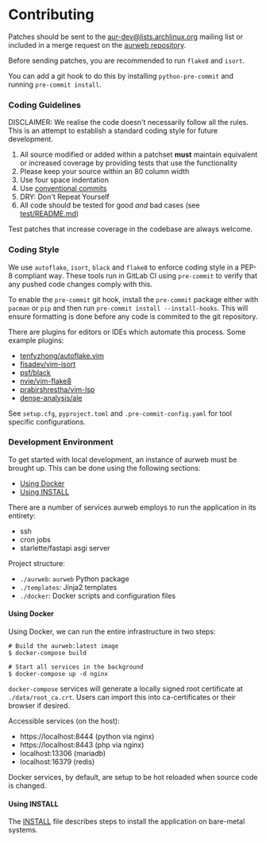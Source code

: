 # Contributing

Patches should be sent to the [aur-dev@lists.archlinux.org][1] mailing list
or included in a merge request on the [aurweb repository][2].

Before sending patches, you are recommended to run `flake8` and `isort`.

You can add a git hook to do this by installing `python-pre-commit` and running
`pre-commit install`.

[1]: https://lists.archlinux.org/mailman3/lists/aur-dev.lists.archlinux.org/
[2]: https://gitlab.archlinux.org/archlinux/aurweb

### Coding Guidelines

DISCLAIMER: We realise the code doesn't necessarily follow all the rules.
This is an attempt to establish a standard coding style for future
development.

1. All source modified or added within a patchset **must** maintain equivalent
   or increased coverage by providing tests that use the functionality
2. Please keep your source within an 80 column width
3. Use four space indentation
4. Use [conventional commits](https://www.conventionalcommits.org/en/v1.0.0/)
5. DRY: Don't Repeat Yourself
6. All code should be tested for good _and_ bad cases (see [test/README.md][3])

[3]: https://gitlab.archlinux.org/archlinux/aurweb/-/blob/master/test/README.md

Test patches that increase coverage in the codebase are always welcome.

### Coding Style

We use `autoflake`, `isort`, `black` and `flake8` to enforce coding style in a
PEP-8 compliant way. These tools run in GitLab CI using `pre-commit` to verify
that any pushed code changes comply with this.

To enable the `pre-commit` git hook, install the `pre-commit` package either
with `pacman` or `pip` and then run `pre-commit install --install-hooks`. This
will ensure formatting is done before any code is commited to the git
repository.

There are plugins for editors or IDEs which automate this process. Some
example plugins:

- [tenfyzhong/autoflake.vim](https://github.com/tenfyzhong/autoflake.vim)
- [fisadev/vim-isort](https://github.com/fisadev/vim-isort)
- [psf/black](https://github.com/psf/black)
- [nvie/vim-flake8](https://github.com/nvie/vim-flake8)
- [prabirshrestha/vim-lsp](https://github.com/prabirshrestha/vim-lsp)
- [dense-analysis/ale](https://github.com/dense-analysis/ale)

See `setup.cfg`, `pyproject.toml` and `.pre-commit-config.yaml` for tool
specific configurations.

### Development Environment

To get started with local development, an instance of aurweb must be
brought up. This can be done using the following sections:

- [Using Docker](#using-docker)
- [Using INSTALL](#using-install)

There are a number of services aurweb employs to run the application
in its entirety:

- ssh
- cron jobs
- starlette/fastapi asgi server

Project structure:

- `./aurweb`: `aurweb` Python package
- `./templates`: Jinja2 templates
- `./docker`: Docker scripts and configuration files

#### Using Docker

Using Docker, we can run the entire infrastructure in two steps:

    # Build the aurweb:latest image
    $ docker-compose build

    # Start all services in the background
    $ docker-compose up -d nginx

`docker-compose` services will generate a locally signed root certificate
at `./data/root_ca.crt`. Users can import this into ca-certificates or their
browser if desired.

Accessible services (on the host):

- https://localhost:8444 (python via nginx)
- https://localhost:8443 (php via nginx)
- localhost:13306 (mariadb)
- localhost:16379 (redis)

Docker services, by default, are setup to be hot reloaded when source code
is changed.

#### Using INSTALL

The [INSTALL](INSTALL) file describes steps to install the application on
bare-metal systems.
